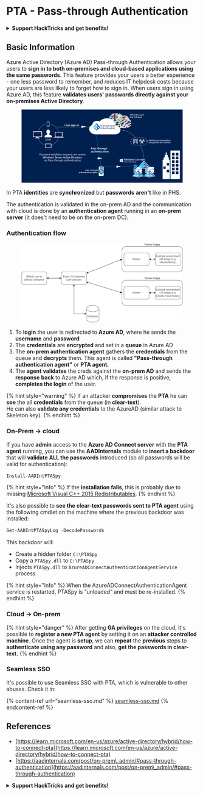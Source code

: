 # PTA - Pass-through Authentication

<details>

<summary><strong>Support HackTricks and get benefits!</strong></summary>

Do you work in a **cybersecurity company**? Do you want to see your **company advertised in HackTricks**? or do you want to have access the **latest version of the PEASS or download HackTricks in PDF**? Check the [**SUBSCRIPTION PLANS**](https://github.com/sponsors/carlospolop)!

Discover [**The PEASS Family**](https://opensea.io/collection/the-peass-family), our collection of exclusive [**NFTs**](https://opensea.io/collection/the-peass-family)

Get the [**official PEASS & HackTricks swag**](https://peass.creator-spring.com)

**Join the** [**💬**](https://emojipedia.org/speech-balloon/) [**Discord group**](https://discord.gg/hRep4RUj7f) or the [**telegram group**](https://t.me/peass) or **follow** me on **Twitter** [**🐦**](https://github.com/carlospolop/hacktricks/tree/7af18b62b3bdc423e11444677a6a73d4043511e9/\[https:/emojipedia.org/bird/README.md)[**@carlospolopm**](https://twitter.com/carlospolopm)**.**

**Share your hacking tricks submitting PRs to the** [**hacktricks github repo**](https://github.com/carlospolop/hacktricks)**.**

</details>

## Basic Information

Azure Active Directory (Azure AD) Pass-through Authentication allows your users to **sign in to both on-premises and cloud-based applications using the same passwords**. This feature provides your users a better experience - one less password to remember, and reduces IT helpdesk costs because your users are less likely to forget how to sign in. When users sign in using Azure AD, this feature **validates users' passwords directly against your on-premises Active Directory**.

<figure><img src="../../../.gitbook/assets/image (4) (2).png" alt=""><figcaption></figcaption></figure>

In PTA **identities** are **synchronized** but **passwords** **aren't** like in PHS.

The authentication is validated in the on-prem AD and the communication with cloud is done by an **authentication agent** running in an **on-prem server** (it does't need to be on the on-prem DC).

### Authentication flow

<figure><img src="../../../.gitbook/assets/image (8) (1).png" alt=""><figcaption></figcaption></figure>

1. To **login** the user is redirected to **Azure AD**, where he sends the **username** and **password**
2. The **credentials** are **encrypted** and set in a **queue** in Azure AD
3. The **on-prem authentication agent** gathers the **credentials** from the queue and **decrypts** them. This agent is called **"Pass-through authentication agent"** or **PTA agent.**
4. The **agent** **validates** the creds against the **on-prem AD** and sends the **response** **back** to Azure AD which, if the response is positive, **completes the login** of the user.

{% hint style="warning" %}
If an attacker **compromises** the **PTA** he can **see** the all **credentials** from the queue (in **clear-text**). \
He can also **validate any credentials** to the AzureAD (similar attack to Skeleton key).
{% endhint %}

### On-Prem -> cloud

If you have **admin** access to the **Azure AD Connect server** with the **PTA** **agent** running, you can use the **AADInternals** module to **insert a backdoor** that will **validate ALL the passwords** introduced (so all passwords will be valid for authentication):

```powershell
Install-AADIntPTASpy
```

{% hint style="info" %}
If the **installation fails**, this is probably due to missing [Microsoft Visual C++ 2015 Redistributables](https://download.microsoft.com/download/6/A/A/6AA4EDFF-645B-48C5-81CC-ED5963AEAD48/vc\_redist.x64.exe).
{% endhint %}

It's also possible to **see the clear-text passwords sent to PTA agent** using the following cmdlet on the machine where the previous backdoor was installed:

```powershell
Get-AADIntPTASpyLog -DecodePasswords
```

This backdoor will:

* Create a hidden folder `C:\PTASpy`
* Copy a `PTASpy.dll` to `C:\PTASpy`
* Injects `PTASpy.dll` to `AzureADConnectAuthenticationAgentService` process

{% hint style="info" %}
When the AzureADConnectAuthenticationAgent service is restarted, PTASpy is “unloaded” and must be re-installed.
{% endhint %}

### Cloud -> On-prem

{% hint style="danger" %}
After getting **GA privileges** on the cloud, it's possible to **register a new PTA agent** by setting it on an **attacker controlled machine**. Once the agent is **setup**, we can **repeat** the **previous** steps to **authenticate using any password** and also, **get the passwords in clear-text.**
{% endhint %}

### Seamless SSO

It's possible to use Seamless SSO with PTA, which is vulnerable to other abuses. Check it in:

{% content-ref url="seamless-sso.md" %}
[seamless-sso.md](seamless-sso.md)
{% endcontent-ref %}

## References

* [https://learn.microsoft.com/en-us/azure/active-directory/hybrid/how-to-connect-pta](https://learn.microsoft.com/en-us/azure/active-directory/hybrid/how-to-connect-pta)
* [https://aadinternals.com/post/on-prem\_admin/#pass-through-authentication](https://aadinternals.com/post/on-prem\_admin/#pass-through-authentication)

<details>

<summary><strong>Support HackTricks and get benefits!</strong></summary>

Do you work in a **cybersecurity company**? Do you want to see your **company advertised in HackTricks**? or do you want to have access the **latest version of the PEASS or download HackTricks in PDF**? Check the [**SUBSCRIPTION PLANS**](https://github.com/sponsors/carlospolop)!

Discover [**The PEASS Family**](https://opensea.io/collection/the-peass-family), our collection of exclusive [**NFTs**](https://opensea.io/collection/the-peass-family)

Get the [**official PEASS & HackTricks swag**](https://peass.creator-spring.com)

**Join the** [**💬**](https://emojipedia.org/speech-balloon/) [**Discord group**](https://discord.gg/hRep4RUj7f) or the [**telegram group**](https://t.me/peass) or **follow** me on **Twitter** [**🐦**](https://github.com/carlospolop/hacktricks/tree/7af18b62b3bdc423e11444677a6a73d4043511e9/\[https:/emojipedia.org/bird/README.md)[**@carlospolopm**](https://twitter.com/carlospolopm)**.**

**Share your hacking tricks submitting PRs to the** [**hacktricks github repo**](https://github.com/carlospolop/hacktricks)**.**

</details>
